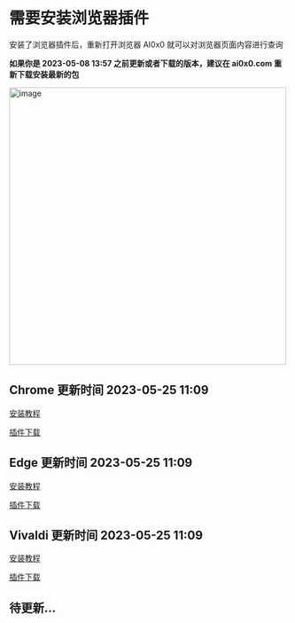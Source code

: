 # 需要安装浏览器插件

安装了浏览器插件后，重新打开浏览器 AI0x0 就可以对浏览器页面内容进行查询

**如果你是 2023-05-08 13:57 之前更新或者下载的版本，建议在 ai0x0.com 重新下载安装最新的包**

<img width="500" alt="image" src="https://user-images.githubusercontent.com/29084441/236773164-a00b65d3-06b6-42fb-898b-b77f5ad45247.png">

## Chrome 更新时间 2023-05-25 11:09

[安装教程](https://www.jianshu.com/p/4f1fa54a5501)

[插件下载](https://github.com/mushan0x0/AI0x0.com/releases/download/browser-plug-in-v1.0.1/chrome-plugin-v1.0.1.zip)

## Edge 更新时间 2023-05-25 11:09

[安装教程](https://picsee.chitaner.com/webExtension/Edge%E6%B5%8F%E8%A7%88%E5%99%A8%E6%8F%92%E4%BB%B6%E7%A6%BB%E7%BA%BF%E5%8C%85%E4%B8%8B%E8%BD%BD%E6%89%8B%E5%8A%A8%E5%AE%89%E8%A3%85.html)

[插件下载](https://github.com/mushan0x0/AI0x0.com/releases/download/browser-plug-in-v1.0.1/edge-plugin-v1.0.1.zip)


## Vivaldi 更新时间 2023-05-25 11:09

[安装教程](https://www.jianshu.com/p/4f1fa54a5501)

[插件下载](https://github.com/mushan0x0/AI0x0.com/releases/download/browser-plug-in-v1.0.1/vivaldi-plugin-v1.0.1.zip)

## 待更新...
